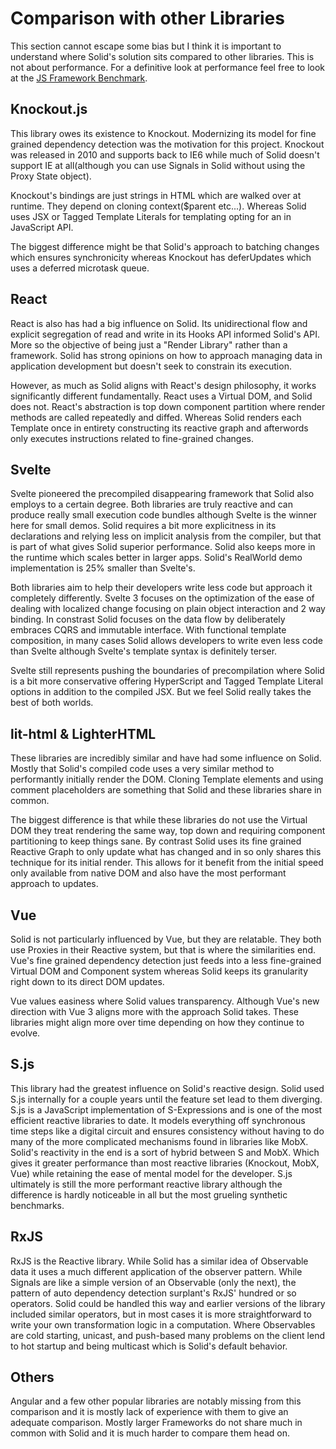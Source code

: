 # Comparison with other Libraries

This section cannot escape some bias but I think it is important to understand where Solid's solution sits compared to other libraries. This is not about performance. For a definitive look at performance feel free to look at the [JS Framework Benchmark](https://github.com/krausest/js-framework-benchmark).

## Knockout.js

This library owes its existence to Knockout. Modernizing its model for fine grained dependency detection was the motivation for this project. Knockout was released in 2010 and supports back to IE6 while much of Solid doesn't support IE at all(although you can use Signals in Solid without using the Proxy State object).

Knockout's bindings are just strings in HTML which are walked over at runtime. They depend on cloning context($parent etc...). Whereas Solid uses JSX or Tagged Template Literals for templating opting for an in JavaScript API.

The biggest difference might be that Solid's approach to batching changes which ensures synchronicity whereas Knockout has deferUpdates which uses a deferred microtask queue.

## React

React is also has had a big influence on Solid. Its unidirectional flow and explicit segregation of read and write in its Hooks API informed Solid's API. More so the objective of being just a "Render Library" rather than a framework. Solid has strong opinions on how to approach managing data in application development but doesn't seek to constrain its execution.

However, as much as Solid aligns with React's design philosophy, it works significantly different fundamentally. React uses a Virtual DOM, and Solid does not. React's abstraction is top down component partition where render methods are called repeatedly and diffed. Whereas Solid renders each Template once in entirety constructing its reactive graph and afterwords only executes instructions related to fine-grained changes.

## Svelte

Svelte pioneered the precompiled disappearing framework that Solid also employs to a certain degree. Both libraries are truly reactive and can produce really small execution code bundles although Svelte is the winner here for small demos. Solid requires a bit more explicitness in its declarations and relying less on implicit analysis from the compiler, but that is part of what gives Solid superior performance. Solid also keeps more in the runtime which scales better in larger apps. Solid's RealWorld demo implementation is 25% smaller than Svelte's.

Both libraries aim to help their developers write less code but approach it completely differently. Svelte 3 focuses on the optimization of the ease of dealing with localized change focusing on plain object interaction and 2 way binding. In constrast Solid focuses on the data flow by deliberately embraces CQRS and immutable interface. With functional template composition, in many cases Solid allows developers to write even less code than Svelte although Svelte's template syntax is definitely terser.

Svelte still represents pushing the boundaries of precompilation where Solid is a bit more conservative offering HyperScript and Tagged Template Literal options in addition to the compiled JSX. But we feel Solid really takes the best of both worlds.

## lit-html & LighterHTML

These libraries are incredibly similar and have had some influence on Solid. Mostly that Solid's compiled code uses a very similar method to performantly initially render the DOM. Cloning Template elements and using comment placeholders are something that Solid and these libraries share in common.

The biggest difference is that while these libraries do not use the Virtual DOM they treat rendering the same way, top down and requiring component partitioning to keep things sane. By contrast Solid uses its fine grained Reactive Graph to only update what has changed and in so only shares this technique for its initial render. This allows for it benefit from the initial speed only available from native DOM and also have the most performant approach to updates.

## Vue

Solid is not particularly influenced by Vue, but they are relatable. They both use Proxies in their Reactive system, but that is where the similarities end. Vue's fine grained dependency detection just feeds into a less fine-grained Virtual DOM and Component system whereas Solid keeps its granularity right down to its direct DOM updates.

Vue values easiness where Solid values transparency. Although Vue's new direction with Vue 3 aligns more with the approach Solid takes. These libraries might align more over time depending on how they continue to evolve.

## S.js

This library had the greatest influence on Solid's reactive design. Solid used S.js internally for a couple years until the feature set lead to them diverging. S.js is a JavaScript implementation of S-Expressions and is one of the most efficient reactive libraries to date. It models everything off synchronous time steps like a digital circuit and ensures consistency without having to do many of the more complicated mechanisms found in libraries like MobX. Solid's reactivity in the end is a sort of hybrid between S and MobX. Which gives it greater performance than most reactive libraries (Knockout, MobX, Vue) while retaining the ease of mental model for the developer. S.js ultimately is still the more performant reactive library although the difference is hardly noticeable in all but the most grueling synthetic benchmarks. 

## RxJS

RxJS is the Reactive library. While Solid has a similar idea of Observable data it uses a much different application of the observer pattern. While Signals are like a simple version of an Observable (only the next), the pattern of auto dependency detection surplant's RxJS' hundred or so operators. Solid could be handled this way and earlier versions of the library included similar operators, but in most cases it is more straightforward to write your own transformation logic in a computation. Where Observables are cold starting, unicast, and push-based many problems on the client lend to hot startup and being multicast which is Solid's default behavior.

## Others

Angular and a few other popular libraries are notably missing from this comparison and it is mostly lack of experience with them to give an adequate comparison. Mostly larger Frameworks do not share much in common with Solid and it is much harder to compare them head on.
